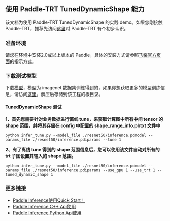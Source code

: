 ## 使用 Paddle-TRT TunedDynamicShape 能力

该文档为使用 Paddle-TRT TunedDynamicShape 的实践 demo。如果您刚接触 Paddle-TRT，推荐先访问[这里](https://paddle-inference.readthedocs.io/en/latest/optimize/paddle_trt.html)对 Paddle-TRT 有个初步认识。

### 准备环境

请您在环境中安装2.0或以上版本的 Paddle，具体的安装方式请参照[飞桨官方页面](https://www.paddlepaddle.org.cn/)的指示方式。

### 下载测试模型

下载[模型](https://paddle-inference-dist.bj.bcebos.com/Paddle-Inference-Demo/resnet50.tgz)，模型为 imagenet 数据集训练得到的，如果你想获取更多的模型训练信息，请访问[这里](https://github.com/PaddlePaddle/models/tree/develop/PaddleCV/image_classification)。解压后存储到该工程的根目录。

#### TunedDynamicShape 测试

**1、首先您需要针对业务数据进行离线 tune，来获取计算图中所有中间 tensor 的 shape 范围，并将其存储在 config 中配置的 shape_range_info.pbtxt 文件中**

```
python infer_tune.py --model_file ./resnet50/inference.pdmodel --params_file ./resnet50/inference.pdiparams --tune 1
```

**2、有了离线 tune 得到的 shape 范围信息后，您可以使用该文件自动对所有的 trt 子图设置其输入的 shape 范围。**

```
python infer_tune.py --model_file ./resnet50/inference.pdmodel --params_file ./resnet50/inference.pdiparams --use_gpu 1 --use_trt 1 --tuned_dynamic_shape 1
```

### 更多链接
- [Paddle Inference使用Quick Start！](https://paddle-inference.readthedocs.io/en/latest/introduction/quick_start.html)
- [Paddle Inference C++ Api使用](https://paddle-inference.readthedocs.io/en/latest/user_guides/cxx_api.html)
- [Paddle Inference Python Api使用](https://paddle-inference.readthedocs.io/en/latest/user_guides/inference_python_api.html)
